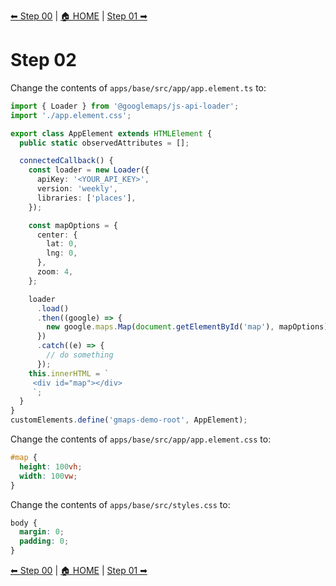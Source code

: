 [⬅ Step 00](Step00.md) | [🏠 HOME](../README.md) | [Step 01 ➡](Step01.md)

# Step 02

Change the contents of `apps/base/src/app/app.element.ts` to:

```ts
import { Loader } from '@googlemaps/js-api-loader';
import './app.element.css';

export class AppElement extends HTMLElement {
  public static observedAttributes = [];

  connectedCallback() {
    const loader = new Loader({
      apiKey: '<YOUR_API_KEY>',
      version: 'weekly',
      libraries: ['places'],
    });

    const mapOptions = {
      center: {
        lat: 0,
        lng: 0,
      },
      zoom: 4,
    };

    loader
      .load()
      .then((google) => {
        new google.maps.Map(document.getElementById('map'), mapOptions);
      })
      .catch((e) => {
        // do something
      });
    this.innerHTML = `
     <div id="map"></div>
     `;
  }
}
customElements.define('gmaps-demo-root', AppElement);
```

Change the contents of `apps/base/src/app/app.element.css` to:

```css
#map {
  height: 100vh;
  width: 100vw;
}
```

Change the contents of `apps/base/src/styles.css` to:

```css
body {
  margin: 0;
  padding: 0;
}
```

[⬅ Step 00](Step00.md) | [🏠 HOME](../README.md) | [Step 01 ➡](Step01.md)
